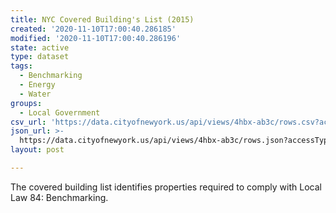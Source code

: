```yaml
---
title: NYC Covered Building's List (2015)
created: '2020-11-10T17:00:40.286185'
modified: '2020-11-10T17:00:40.286196'
state: active
type: dataset
tags:
  - Benchmarking
  - Energy
  - Water
groups:
  - Local Government
csv_url: 'https://data.cityofnewyork.us/api/views/4hbx-ab3c/rows.csv?accessType=DOWNLOAD'
json_url: >-
  https://data.cityofnewyork.us/api/views/4hbx-ab3c/rows.json?accessType=DOWNLOAD
layout: post

---
```

The covered building list identifies properties required to comply with Local Law 84: Benchmarking.
